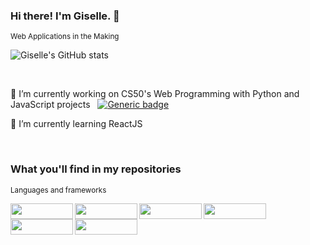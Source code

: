 ### Hi there! I'm Giselle. 👋

<sub>Web Applications in the Making</sub><br>



![Giselle's GitHub stats](https://github-readme-stats.vercel.app/api?username=gisellepbn&show_icons=true&theme=transparent&icon_color=fe428e&title_color=fe428e&text_color=2f80ed&include_all_commits=true&count_private=true)

<br>

🔭 I’m currently working on CS50's Web Programming with Python and JavaScript projects &nbsp; [![Generic badge](https://img.shields.io/badge/HarvardX-EdX-<COLOR>.svg)](https://shields.io/)

🌱 I’m currently learning ReactJS

<br>

### What you'll find in my repositories

<sub>Languages and frameworks</sub><br>

<img align="left" width="100" height="25" src="https://img.shields.io/badge/-Html5-e34c26?style=for-the-badge&labelColor=black&logo=HTML5&logoColor=e34c26">

<img align="left" width="100" height="25" src="https://img.shields.io/badge/-CSS3-264de4?style=for-the-badge&labelColor=black&logo=CSS3&logoColor=264de4">

<img align="left" width="100" height="25" src="https://img.shields.io/badge/-SASS-c69?style=for-the-badge&labelColor=black&logo=sass&logoColor=c69">

<img align="left" width="100" height="25" src="https://img.shields.io/badge/-JavaScript-f7df1e?style=for-the-badge&labelColor=black&logo=JavaScript&logoColor=f7df1e">

<img align="left" width="100" height="25" src="https://img.shields.io/badge/-Python-306998?style=for-the-badge&labelColor=black&logo=python&logoColor=FFD43B">

<img align="left" width="100" height="25" src="https://img.shields.io/badge/-Django-4b982c?style=for-the-badge&labelColor=black&logo=django&logoColor=4b982c"><br>  







<!--
**gisellepbn/gisellepbn** is a ✨ _special_ ✨ repository because its `README.md` (this file) appears on your GitHub profile.

Here are some ideas to get you started:

- 🔭 I’m currently working on ...
- 🌱 I’m currently learning ...
- 👯 I’m looking to collaborate on ...
- 🤔 I’m looking for help with ...
- 💬 Ask me about ...
- 📫 How to reach me: ...
- 😄 Pronouns: ...
- ⚡ Fun fact: ...
-->

